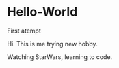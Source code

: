 # Hello-World
First atempt

Hi. This is me trying new hobby.




Watching StarWars, learning to code.
